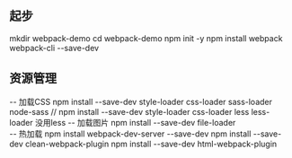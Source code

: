 ## 起步
mkdir webpack-demo
cd webpack-demo
npm init -y
npm install webpack webpack-cli --save-dev

## 资源管理
-- 加载CSS
npm install --save-dev style-loader css-loader  sass-loader node-sass
// npm install --save-dev style-loader css-loader  less less-loader 没用less
-- 加载图片
npm install --save-dev file-loader    
-- 热加载
npm install webpack-dev-server --save-dev
npm install --save-dev clean-webpack-plugin
npm install --save-dev html-webpack-plugin